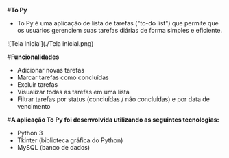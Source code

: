 #**To Py**

  - To Py é uma aplicação de lista de tarefas ("to-do list") que permite que os usuários gerenciem suas tarefas diárias de forma simples e eficiente.

![Tela Inicial](./Tela inicial.png)
 
#**Funcionalidades**

  - Adicionar novas tarefas
  - Marcar tarefas como concluídas
  - Excluir tarefas
  - Visualizar todas as tarefas em uma lista
  - Filtrar tarefas por status (concluídas / não concluídas) e por data de vencimento

#**A aplicação To Py foi desenvolvida utilizando as seguintes tecnologias:**

  - Python 3
  - Tkinter (biblioteca gráfica do Python)
  - MySQL (banco de dados)
